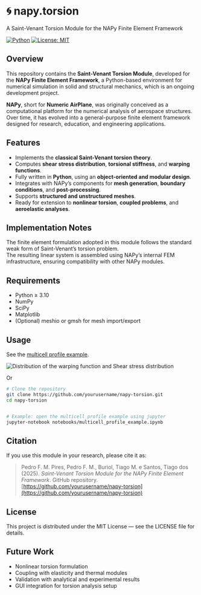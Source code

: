 # 🌀 napy.torsion

A Saint-Venant Torsion Module for the NAPy Finite Element Framework

[![Python](https://img.shields.io/badge/Python-3.10%2B-blue)](https://www.python.org/)
[![License: MIT](https://img.shields.io/badge/License-MIT-green)](LICENSE)

## Overview
This repository contains the **Saint-Venant Torsion Module**, developed for the **NAPy Finite Element Framework**, a Python-based environment for numerical simulation in solid and structural mechanics, which is an ongoing development project.


**NAPy**, short for **Numeric AirPlane**, was originally conceived as a computational platform for the numerical analysis of aerospace structures. Over time, it has evolved into a general-purpose finite element framework designed for research, education, and engineering applications.

## Features
- Implements the **classical Saint-Venant torsion theory**.  
- Computes **shear stress distribution**, **torsional stiffness**, and **warping functions**.  
- Fully written in **Python**, using an **object-oriented and modular design**.  
- Integrates with NAPy’s components for **mesh generation**, **boundary conditions**, and **post-processing**.  
- Supports **structured and unstructured meshes**.  
- Ready for extension to **nonlinear torsion**, **coupled problems**, and **aeroelastic analyses**.

## Implementation Notes
The finite element formulation adopted in this module follows the standard weak form of Saint-Venant’s torsion problem.  
The resulting linear system is assembled using NAPy’s internal FEM infrastructure, ensuring compatibility with other NAPy modules.

## Requirements
- Python ≥ 3.10  
- NumPy  
- SciPy  
- Matplotlib  
- (Optional) meshio or gmsh for mesh import/export

## Usage

See the [multicell profile example](https://github.com/tiagoburiol/napy.torsion/blob/main/notebooks/multicell_profile_example.ipynb).

![Distribution of the warping function and Shear stress distribution](https://github.com/tiagoburiol/napy.torsion/blob/main/images/fig1_readme.png?raw=true)


Or

```bash
# Clone the repository
git clone https://github.com/yourusername/napy-torsion.git
cd napy-torsion


# Example: open the multicell profile example using jupyter
jupyter-notebook notebooks/multicell_profile_example.ipynb
```

## Citation
If you use this module in your research, please cite it as:

> Pedro F. M. Pires, Pedro F. M., Buriol, Tiago M. e Santos, Tiago dos (2025). *Saint-Venant Torsion Module for the NAPy Finite Element Framework*. GitHub repository.  
> [https://github.com/yourusername/napy-torsion](https://github.com/yourusername/napy-torsion)

## License

This project is distributed under the MIT License — see the LICENSE
 file for details.

## Future Work

- Nonlinear torsion formulation
- Coupling with elasticity and thermal modules
- Validation with analytical and experimental results
- GUI integration for torsion analysis setup